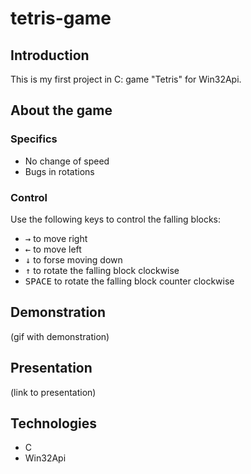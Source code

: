 # tetris-game

## Introduction
This is my first project in C: game "Tetris" for Win32Api.

## About the game

### Specifics
- No change of speed
- Bugs in rotations

### Control
Use the following keys to control the falling blocks:  
- <kbd>→</kbd> to move right
- <kbd>←</kbd> to move left
- <kbd>↓</kbd> to forse moving down 
- <kbd>↑</kbd> to rotate the falling block clockwise
- <kbd>SPACE</kbd> to rotate the falling block counter clockwise

## Demonstration
(gif with demonstration)

## Presentation
(link to presentation)

## Technologies
- C
- Win32Api

